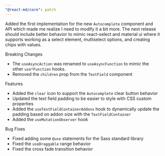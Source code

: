 ```yaml
---
"@react-md/core": patch
---
```


Added the first implementation for the new `Autocomplete` component and API which made me
realize I need to modify it a bit more. The next release should include better behavior
to mimic react-select and material ui where it supports working as a select element,
mutliselect options, and creating chips with values.

Breaking Changes

- The `useAsyncAction` was renamed to `useAsyncFunction` to mimic the other `use*Function` hooks.
- Removed the `children` prop from the `TextField` component

Features

- Added the `clear` icon to support the `Autocomplete` clear button behavior
- Updated the text field padding to be easier to style with CSS custom properties
- Added the `useTextFieldContainerAddons` hook to dynamically update the padding based on addon size with the `TextFieldContainer`
- Added the `useMutationObserver` hook

Bug Fixes

- Fixed adding some `@use` statements for the Sass standard library
- Fixed the `useDraggable` range behavior
- Fixed the cross fade transition behavior
